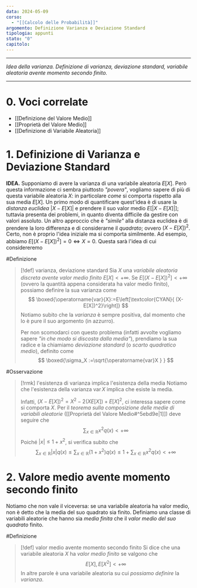 ```yaml
---
data: 2024-05-09
corso:
  - "[[Calcolo delle Probabilità]]"
argomento: Definizione Varianza e Deviazione Standard
tipologia: appunti
stato: "0"
capitolo:
---
```

- - -
*Idea della varianza. Definizione di varianza, deviazione standard, variabile aleatoria avente momento secondo finito.*
- - -
# 0. Voci correlate
- [[Definizione del Valore Medio]]
- [[Proprietà del Valore Medio]]
- [[Definizione di Variabile Aleatoria]]
# 1. Definizione di Varianza e Deviazione Standard
**IDEA.** Supponiamo di avere la varianza di una variabile aleatoria $E[X]$. Però questa informazione ci sembra piuttosto *"povera"*, vogliamo sapere di più di questa variabile aleatoria $X$: in particolare *come* si comporta rispetto alla sua media $E[X]$.
Un primo modo di quantificare quest'idea è di usare la *distanza euclidea* $|X - E[X]|$ e prendere il suo valor medio $E[|X-E[X]|]$; tuttavia presenta dei problemi, in quanto diventa difficile da gestire con valori assoluto.
Un altro approccio che è *"simile"* alla distanza euclidea è di prendere la loro differenza e di considerarne il *quadrato*; ovvero $(X-E[X])^2$. Certo, non è proprio l'idea iniziale ma si comporta similmente. Ad esempio, abbiamo $E[(X-E[X])^2] = 0 \iff X=0$. Questa sarà l'idea di cui considereremo

#Definizione 
> [!def] varianza, deviazione standard
> Sia $X$ una *variabile aleatoria discreta avente valor medio finito* $E[X]<+\infty$. Se $E[(X-E[X])^2] < +\infty$ (ovvero la quantità appena considerata ha valor medio finito), possiamo definire la sua varianza come
> $$
> \boxed{\operatorname{var}{X}:=E\left[\textcolor{CYAN}{ (X-E[X])^2}\right]}
> $$
> Notiamo subito che la *varianza* è sempre positiva, dal momento che lo è pure il suo argomento (in azzurro). 
> 
> Per non scomodarci con questo problema (infatti avvolte vogliamo sapere *"in che modo si discosta dalla media"*), prendiamo la sua radice e la chiamiamo *deviazione standard* (o *scarto quadratico medio*), definito come
> $$
> \boxed{\sigma_X :=\sqrt{\operatorname{var}X } }
> $$

#Osservazione 
> [!rmk] l'esistenza di varianza implica l'esistenza della media
> Notiamo che l'esistenza della varianza $\operatorname{var}{X}$ implica che esiste la media.
> 
> Infatti, $(X-E[X])^2 = X^2 - 2(XE[X]) + E[X]^2$, ci interessa sapere come si comporta $X$. Per il *teorema sulla composizione delle medie di variabili aleatorie* ([[Proprietà del Valore Medio#^5ebd9e|1]]) deve seguire che
> $$
> \sum_{x \in \mathbb R}x^2 q(x) < +\infty
> $$
> Poiché $|x|\leq 1+x^2$, si verifica subito che
> $$
> \sum_{x \in \mathbb{R}}|x|q(x)\leq \sum_{x \in \mathbb{R} }(1+x^2)q(x) \leq 1+\sum_{x \in\mathbb{R} }x^2q(x) < +\infty
> $$

# 2. Valore medio avente momento secondo finito
Notiamo che non vale il viceversa: se una variabile aleatoria ha valor medio, non è detto che la media del suo quadrato sia finito. Definiamo una classe di variabili aleatorie che hanno sia *media finita* che il *valor medio del suo quadrato* finito.

#Definizione 
> [!def] valor medio avente momento secondo finito
> Si dice che una variabile aleatoria $X$ ha *valor medio finito* se valgono che
> $$
> E[X], E[X^2]<+\infty
> $$
> In altre parole è una variabile aleatoria su cui *possiamo definire* la *varianza*.

